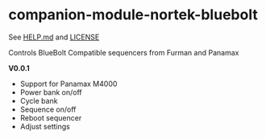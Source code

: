 # companion-module-nortek-bluebolt
See [HELP.md](./HELP.md) and [LICENSE](./LICENSE)


Controls BlueBolt Compatible sequencers from Furman and Panamax

**V0.0.1**
* Support for Panamax M4000
* Power bank on/off
* Cycle bank
* Sequence on/off
* Reboot sequencer
* Adjust settings
